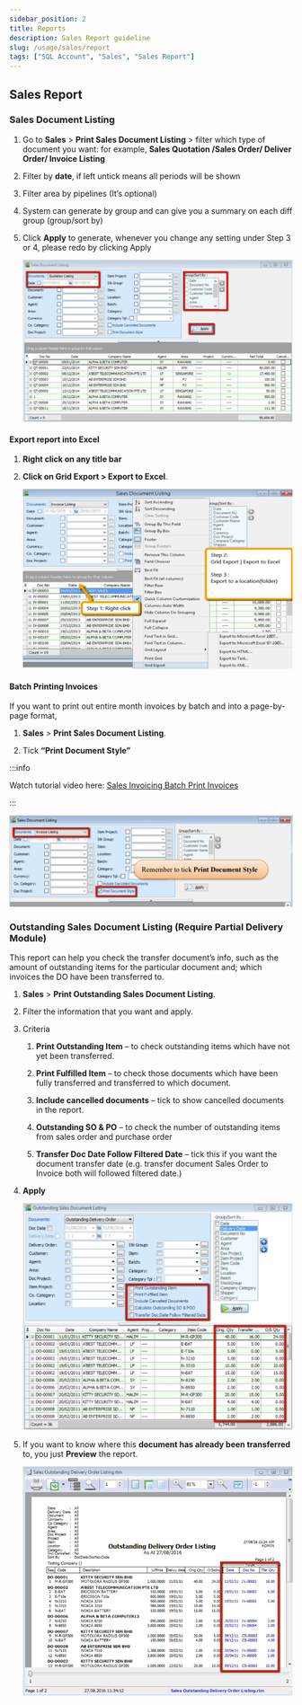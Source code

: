 ```yaml
---
sidebar_position: 2
title: Reports
description: Sales Report guideline
slug: /usage/sales/report
tags: ["SQL Account", "Sales", "Sales Report"]
---
```


## Sales Report

### Sales Document Listing

   1. Go to **Sales** > **Print Sales Document Listing** >  filter which type of document you want: for example, **Sales Quotation /Sales Order/ Deliver Order/ Invoice Listing**

   2. Filter by **date**, if left untick means all periods will be shown

   3. Filter area by pipelines (It’s optional)

   4. System can generate by group and can give you a summary on each diff group (group/sort by)

   5. Click **Apply** to generate, whenever you change any setting under Step 3 or 4, please redo by clicking Apply

      ![87](../../../static/img/usage/sales/sales-reports/86.png)

#### Export report into Excel

   1. **Right click on any title bar**

   2. **Click on Grid Export > Export to Excel**.

      ![88](../../../static/img/usage/sales/sales-reports/87.png)

#### Batch Printing Invoices

   If you want to print out entire month invoices by batch and into a page-by-page format,

   1. **Sales** > **Print Sales Document Listing**.

   2. Tick **“Print Document Style”**

   :::info

   Watch tutorial video here: [Sales Invoicing Batch Print Invoices](ttps://www.youtube.com/watch?v=MbNMVn0mBiw&feature=youtu.be)

   :::

   ![89](../../../static/img/usage/sales/sales-reports/88.png)

### Outstanding Sales Document Listing (Require Partial Delivery Module)

This report can help you check the transfer document’s info, such as the amount of outstanding items for the particular document and; which invoices the DO have been transferred to.

1. **Sales** > **Print Outstanding Sales Document Listing**.

2. Filter the information that you want and apply.

3. Criteria

   1. **Print Outstanding Item** – to check outstanding items which have not yet been transferred.

   2. **Print Fulfilled Item** – to check those documents which have been fully transferred and transferred to which document.

   3. **Include cancelled documents** – tick to show cancelled documents in the report.

   4. **Outstanding SO & PO** – to check the number of outstanding items from sales order and purchase order

   5. **Transfer Doc Date Follow Filtered Date** – tick this if you want the document transfer date (e.g. transfer document Sales Order to Invoice both will followed filtered date.)

4. **Apply**

   ![90](../../../static/img/usage/sales/sales-reports/89.png)

5. If you want to know where this **document has already been transferred** to, you just **Preview** the report.

   ![91](../../../static/img/usage/sales/sales-reports/90.png)
